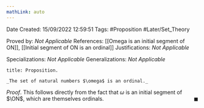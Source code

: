 ```yaml
---
mathLink: auto
---
```


<div class="topSpace"></div>

Date Created: 15/09/2022 12:59:51
Tags: #Proposition #Later/Set_Theory

Proved by: _Not Applicable_
References: [[Omega is an initial segment of ON]], [[Initial segment of ON is an ordinal]]
Justifications: _Not Applicable_

Specializations: _Not Applicable_
Generalizations: _Not Applicable_

``` ad-Proposition
title: Proposition.

_The set of natural numbers $\omega$ is an ordinal._

```

_Proof_. This follows directly from the fact that $\omega$ is an initial segment of $\ON$, which are themselves ordinals.<span style="float:right;">$\blacksquare$</span>
